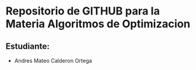 # Repositorio de GITHUB para la Materia Algoritmos de Optimizacion
## Estudiante:
- Andres Mateo Calderon Ortega
